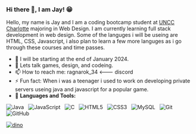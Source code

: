 ### Hi there 👋, I am Jay! 😁
<!--
**rusty-sj/rusty-sj** is a ✨ _special_ ✨ repository because its `README.md` (this file) appears on your GitHub profile.
Here are some ideas to get you started:

- 🔭 I’m currently working on ...
- 🌱 I’m currently learning ...
- 👯 I’m looking to collaborate on ...
- 🤔 I’m looking for help with ...
- 💬 Ask me about ...
- 📫 How to reach me: ...
- 😄 Pronouns: ...
- ⚡ Fun fact: ...
- 🤔 I’m looking for help with Statistics
- 👯 I’m looking to collaborate on ...
-->

Hello, my name is Jay and I am a coding bootcamp student at [UNCC Charlotte](https://www.charlotte.edu/) majoring in Web Design. I am currently learning full stack development in web design. Some of the languges i will be useing are HTML, CSS, Javascript, i also plan to learn a few more languges as i go through these courses and time passes.

- 🔭 I will be starting at the end of January 2024. 
- 💬 Lets talk games, design, and codeing.
- 📫 How to reach me: ragnarok_34 <--- discord
- ⚡ Fun fact: When i was a teenager i used to work on developing private servers useing java and javascript for a popular game.
- 📝 
**Languages and Tools:** 

![Java](https://img.shields.io/badge/-Java-black?logo=java&style=social)&nbsp;&nbsp;
![JavaScript](https://img.shields.io/badge/-JavaScript-black?logo=javascript&style=social)&nbsp;&nbsp;
![C](https://img.shields.io/badge/-C-black?logo=c&style=social)&nbsp;&nbsp;
![HTML5](https://img.shields.io/badge/-HTML5-black?logo=html5&style=social)&nbsp;&nbsp;
![CSS3](https://img.shields.io/badge/-CSS3-black?logo=css3&style=social)&nbsp;&nbsp;
![MySQL](https://img.shields.io/badge/-MySQL-black?logo=mysql&style=social)&nbsp;&nbsp;
![Git](https://img.shields.io/badge/-Git-black?logo=git&style=social)&nbsp;&nbsp;
![GitHub](https://img.shields.io/badge/-GitHub-black?logo=github&style=social)&nbsp;&nbsp;

<a href="https://gifyu.com/image/S0MMW"><img src="https://s13.gifyu.com/images/S0MMW.gif" alt="dino" border="0" /></a>



